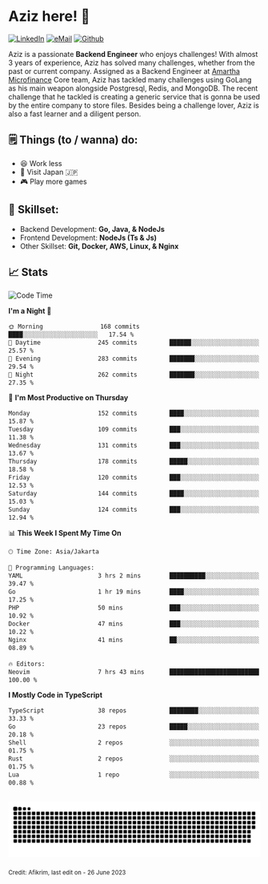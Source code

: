 # Aziz here! 👋

[![LinkedIn](https://img.shields.io/static/v1?message=afikrim&logo=linkedin&label=&color=0077B5&logoColor=white&labelColor=&style=for-the-badge)](https://www.linkedin.com/in/afikrim)
[![eMail](https://img.shields.io/static/v1?message=afikrim10@gmail.com&logo=gmail&label=&color=D14836&logoColor=white&labelColor=&style=for-the-badge)](mailto:afikrim10@gmail.com)
[![Github](https://komarev.com/ghpvc/?username=afikrim&label=Visitors&style=for-the-badge)](https://www.github.com/afikrim)

<!--Introduction-->
Aziz is a passionate **Backend Engineer** who enjoys challenges! With almost 3 years of experience, Aziz has solved many challenges, whether from the past or current company. Assigned as a Backend Engineer at [Amartha Microfinance](https://amartha.com) Core team, Aziz has tackled many challenges using GoLang as his main weapon alongside Postgresql, Redis, and MongoDB. The recent challenge that he tackled is creating a generic service that is gonna be used by the entire company to store files. Besides being a challenge lover, Aziz is also a fast learner and a diligent person.

<!--Things TODO-->
## 🗒️ Things (to / wanna) do:

- 😆 Work less
- 🚀 Visit Japan 🇯🇵
- 🎮 Play more games

<!--Skillset-->
## 🏅 Skillset:

- Backend Development: **Go, Java, & NodeJs**
- Frontend Development: **NodeJs (Ts & Js)**
- Other Skillset: **Git, Docker, AWS, Linux, & Nginx**

## 📈 Stats  

<!--START_SECTION:waka-->
![Code Time](http://img.shields.io/badge/Code%20Time-1%2C336%20hrs%2035%20mins-blue)

**I'm a Night 🦉** 

```text
🌞 Morning                168 commits         ████░░░░░░░░░░░░░░░░░░░░░   17.54 % 
🌆 Daytime                245 commits         ██████░░░░░░░░░░░░░░░░░░░   25.57 % 
🌃 Evening                283 commits         ███████░░░░░░░░░░░░░░░░░░   29.54 % 
🌙 Night                  262 commits         ███████░░░░░░░░░░░░░░░░░░   27.35 % 
```
📅 **I'm Most Productive on Thursday** 

```text
Monday                   152 commits         ████░░░░░░░░░░░░░░░░░░░░░   15.87 % 
Tuesday                  109 commits         ███░░░░░░░░░░░░░░░░░░░░░░   11.38 % 
Wednesday                131 commits         ███░░░░░░░░░░░░░░░░░░░░░░   13.67 % 
Thursday                 178 commits         █████░░░░░░░░░░░░░░░░░░░░   18.58 % 
Friday                   120 commits         ███░░░░░░░░░░░░░░░░░░░░░░   12.53 % 
Saturday                 144 commits         ████░░░░░░░░░░░░░░░░░░░░░   15.03 % 
Sunday                   124 commits         ███░░░░░░░░░░░░░░░░░░░░░░   12.94 % 
```


📊 **This Week I Spent My Time On** 

```text
🕑︎ Time Zone: Asia/Jakarta

💬 Programming Languages: 
YAML                     3 hrs 2 mins        ██████████░░░░░░░░░░░░░░░   39.47 % 
Go                       1 hr 19 mins        ████░░░░░░░░░░░░░░░░░░░░░   17.25 % 
PHP                      50 mins             ███░░░░░░░░░░░░░░░░░░░░░░   10.92 % 
Docker                   47 mins             ███░░░░░░░░░░░░░░░░░░░░░░   10.22 % 
Nginx                    41 mins             ██░░░░░░░░░░░░░░░░░░░░░░░   08.89 % 

🔥 Editors: 
Neovim                   7 hrs 43 mins       █████████████████████████   100.00 % 
```

**I Mostly Code in TypeScript** 

```text
TypeScript               38 repos            ████████░░░░░░░░░░░░░░░░░   33.33 % 
Go                       23 repos            █████░░░░░░░░░░░░░░░░░░░░   20.18 % 
Shell                    2 repos             ░░░░░░░░░░░░░░░░░░░░░░░░░   01.75 % 
Rust                     2 repos             ░░░░░░░░░░░░░░░░░░░░░░░░░   01.75 % 
Lua                      1 repo              ░░░░░░░░░░░░░░░░░░░░░░░░░   00.88 % 
```




<!--END_SECTION:waka-->


<br clear="both">

<div align="center">
  <img src="https://raw.githubusercontent.com/afikrim/afikrim/output/snake.svg" alt="Snake animation" />
</div>


<sub>Credit: Afikrim, last edit on - 26 June 2023</sub>
